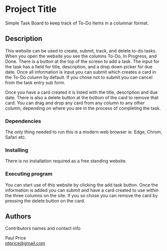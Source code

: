 # Project Title

Simple Task Board to keep track of To-Do Items in a columnar format. 

## Description

This website can be used to create, submit, track, and delete to-do tasks. When you open the website you see the columns To-Do, In Progress, and Done. There is a button at the top of the screen to add a task. 
The input for the task has a field for title, description, and a drop down picker for due date. Once all information is input you can submit which creates a card in the To-Do column by default. If you chose not to submit you can cancel from the task entry sub form. 

Once you have a card created it is listed with the title, description and due date. There is also a delete button at the bottom of the
card to remove that card. You can drag and drop any card from any column to any other column, depending on where you are in the process
of completing the task. 

### Dependencies

The only thing needed to run this is a modern web browser ie. Edge, Chrom, Safari etc. 

### Installing

There is no installation required as a free standing website. 

### Executing program

You can start use of this website by clicking the add task button. Once the information is added you can submit and have a card 
created to use within the three columns on the site. If you so chose you can remove the card by pressing the delete button on 
the card.

## Authors

Contributors names and contact info

Paul Price  
ptprice@gmail.com


